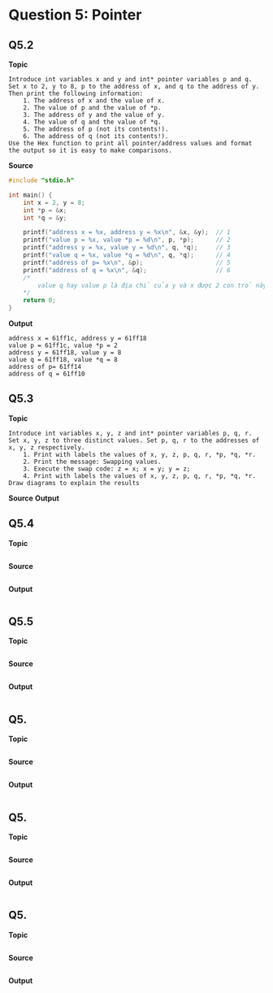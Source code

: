 # Question 5: Pointer

## Q5.2

**Topic**

```
Introduce int variables x and y and int* pointer variables p and q.
Set x to 2, y to 8, p to the address of x, and q to the address of y.
Then print the following information:
    1. The address of x and the value of x.
    2. The value of p and the value of *p.
    3. The address of y and the value of y.
    4. The value of q and the value of *q.
    5. The address of p (not its contents!).
    6. The address of q (not its contents!).
Use the Hex function to print all pointer/address values and format the output so it is easy to make comparisons.
```

**Source**

```c
#include "stdio.h"

int main() {
    int x = 2, y = 8;
    int *p = &x;
    int *q = &y;

    printf("address x = %x, address y = %x\n", &x, &y);  // 1
    printf("value p = %x, value *p = %d\n", p, *p);      // 2
    printf("address y = %x, value y = %d\n", q, *q);     // 3
    printf("value q = %x, value *q = %d\n", q, *q);      // 4
    printf("address of p= %x\n", &p);                    // 5
    printf("address of q = %x\n", &q);                   // 6
    /*
        value q hay value p là địa chỉ của y và x được 2 con trỏ này trỏ tới
    */
    return 0;
}
```

**Output**

```
address x = 61ff1c, address y = 61ff18
value p = 61ff1c, value *p = 2
address y = 61ff18, value y = 8
value q = 61ff18, value *q = 8
address of p= 61ff14
address of q = 61ff10
```

## Q5.3

**Topic**

```
Introduce int variables x, y, z and int* pointer variables p, q, r.
Set x, y, z to three distinct values. Set p, q, r to the addresses of x, y, z respectively.
    1. Print with labels the values of x, y, z, p, q, r, *p, *q, *r.
    2. Print the message: Swapping values.
    3. Execute the swap code: z = x; x = y; y = z;
    4. Print with labels the values of x, y, z, p, q, r, *p, *q, *r.
Draw diagrams to explain the results
```

**Source**
**Output**

## Q5.4

**Topic**

```

```

**Source**

```c

```

**Output**

```

```

## Q5.5

**Topic**

```

```

**Source**

```c

```

**Output**

```

```

## Q5.

**Topic**

```

```

**Source**

```c

```

**Output**

```

```

## Q5.

**Topic**

```

```

**Source**

```c

```

**Output**

```

```

## Q5.

**Topic**

```

```

**Source**

```c

```

**Output**

```

```

